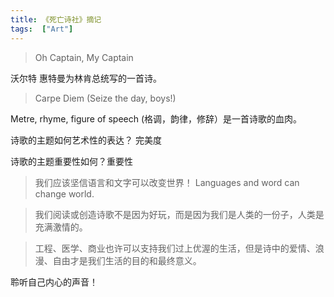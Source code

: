 ```yaml
---
title: 《死亡诗社》摘记
tags:  ["Art"]
---
```



> Oh Captain, My Captain

沃尔特 惠特曼为林肯总统写的一首诗。

> Carpe Diem (Seize the day, boys!)

Metre, rhyme, figure of speech (格调，韵律，修辞）是一首诗歌的血肉。

诗歌的主题如何艺术性的表达？ 完美度

诗歌的主题重要性如何？重要性

> 我们应该坚信语言和文字可以改变世界！ Languages and word can change world.

> 我们阅读或创造诗歌不是因为好玩，而是因为我们是人类的一份子，人类是充满激情的。

> 工程、医学、商业也许可以支持我们过上优渥的生活，但是诗中的爱情、浪漫、自由才是我们生活的目的和最终意义。

聆听自己内心的声音！
